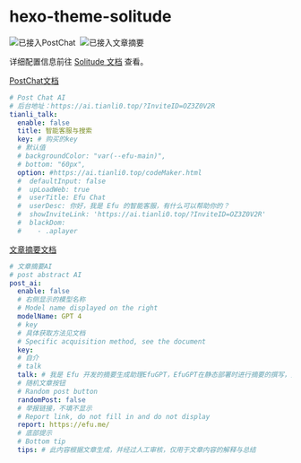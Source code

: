 # hexo-theme-solitude

<div class="img_container">

![已接入PostChat](/img/PostChat认证.svg) ![已接入文章摘要](/img/文章摘要认证.svg)

<style>
  .img_container p {
    display: flex; 
    gap: 8px;
  }
</style>
</div>

详细配置信息前往 [Solitude 文档](https://solitude.js.org/third_party/tianliai) 查看。

[PostChat文档](https://docs.efu.me/third_party/postchat)

```yaml
# Post Chat AI
# 后台地址：https://ai.tianli0.top/?InviteID=OZ3Z0V2R
tianli_talk:
  enable: false
  title: 智能客服与搜索
  key: # 购买的key
  # 默认值
  # backgroundColor: "var(--efu-main)",
  # bottom: "60px",
  option: #https://ai.tianli0.top/codeMaker.html
  #  defaultInput: false
  #  upLoadWeb: true
  #  userTitle: Efu Chat
  #  userDesc: 你好，我是 Efu 的智能客服，有什么可以帮助你的？
  #  showInviteLink: 'https://ai.tianli0.top/?InviteID=OZ3Z0V2R'
  #  blackDom:
  #    - .aplayer
```

[文章摘要文档](https://docs.efu.me/third_party/tianliai)

```yaml
# 文章摘要AI
# post abstract AI
post_ai:
  enable: false
  # 右侧显示的模型名称
  # Model name displayed on the right
  modelName: GPT 4
  # key
  # 具体获取方法见文档
  # Specific acquisition method, see the document
  key:
  # 自介
  # talk
  talk: # 我是 Efu 开发的摘要生成助理EfuGPT，EfuGPT在静态部署时进行摘要的撰写，并且在访客访问时通过EfuCorrection转译后的文本摘要实现工具。我在这里只负责已经生成的摘要显示，你无法与我直接沟通，但我可以回答一些预设的问题。
  # 随机文章按钮
  # Random post button
  randomPost: false
  # 举报链接，不填不显示
  # Report link, do not fill in and do not display
  report: https://efu.me/
  # 底部提示
  # Bottom tip
  tips: # 此内容根据文章生成，并经过人工审核，仅用于文章内容的解释与总结
```
